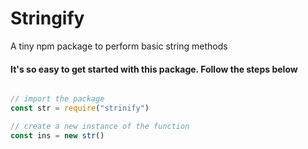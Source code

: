# Stringify
A tiny npm package to perform basic string methods

<h4>It's so easy to get started with this package. Follow the steps below</h4>

```javascript

// import the package 
const str = require("strinify")

// create a new instance of the function
const ins = new str()

```
